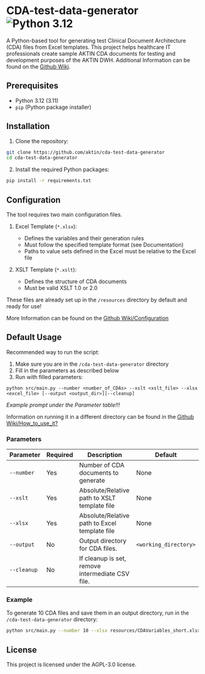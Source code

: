 # CDA-test-data-generator ![Python 3.12](https://img.shields.io/badge/python-3.12-blue)

A Python-based tool for generating test Clinical Document Architecture (CDA) files from Excel templates. 
This project helps healthcare IT professionals create sample AKTIN CDA documents for testing and development purposes of the AKTIN DWH.
Additional Information can be found on the [Github Wiki](https://github.com/aktin/cda-test-data-generator/wiki).
## Prerequisites

- Python 3.12 (3.11)
- `pip` (Python package installer)

## Installation

1. Clone the repository:
```sh
git clone https://github.com/aktin/cda-test-data-generator
cd cda-test-data-generator
```
2. Install the required Python packages:
```sh
pip install -r requirements.txt
```

## Configuration
The tool requires two main configuration files.

1. Excel Template (`*.xlsx`):
    * Defines the variables and their generation rules
    * Must follow the specified template format (see Documentation)
    * Paths to value sets defined in the Excel must be relative to the Excel file


2. XSLT Template (`*.xslt`):
    * Defines the structure of CDA documents
    * Must be valid XSLT 1.0 or 2.0

These files are already set up in the `/resources` directory by default and ready for use!

More Information can be found on the [Github Wiki/Configuration](https://github.com/aktin/cda-test-data-generator/wiki/Configuration)


## Default Usage
Recommended way to run the script:
1. Make sure you are in the `/cda-test-data-generator` directory
2. Fill in the parameters as described below
3. Run with filled parameters:
```
python src/main.py --number <number_of_CDAs> --xslt <xslt_file> --xlsx <excel_file> [--output <output_dir>][--cleanup]
```
_Example prompt under the Parameter table!!!_


Information on running it in a different directory can be found in the [Github Wiki/How_to_use_it?](https://github.com/aktin/cda-test-data-generator/wiki/How-to-use-it%3F)
### Parameters

| Parameter   | Required | Description                                      | Default              |
|-------------|----------|--------------------------------------------------|----------------------|
| `--number`  | Yes | Number of CDA documents to generate              | None                 |
| `--xslt`    | Yes | Absolute/Relative path to XSLT template file     | None                 |
| `--xlsx`    | Yes | Absolute/Relative path to Excel template file    | None                 |
| `--output`  | No | Output directory for CDA files.                  | `<working_directory>` |
| `--cleanup` | No | If cleanup is set, remove intermediate CSV file. |                      |

### Example

To generate 10 CDA files and save them in an output directory, run in the `/cda-test-data-generator` directory:
```sh
python src/main.py --number 10 --xlsx resources/CDAVariables_short.xlsx --xslt resources/EmergencyNote.xslt --output /output
```

## License

This project is licensed under the AGPL-3.0 license.
